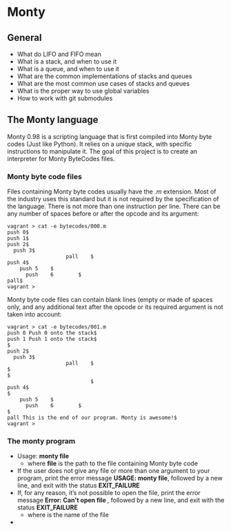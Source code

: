 # Monty

## General

 - What do LIFO and FIFO mean  
 - What is a stack, and when to use it  
 - What is a queue, and when to use it  
 - What are the common implementations of stacks and queues  
 - What are the most common use cases of stacks and queues  
 - What is the proper way to use global variables  
 - How to work with git submodules  

## The Monty language

Monty 0.98 is a scripting language that is first compiled into Monty
byte codes (Just like Python). It relies on a unique stack, with specific
instructions to manipulate it. The goal of this project is to create an
interpreter for Monty ByteCodes files.

### Monty byte code files

Files containing Monty byte codes usually have the *.m* extension. Most of
the industry uses this standard but it is not required by the specification
of the language. There is not more than one instruction per line. There can be
any number of spaces before or after the opcode and its argument:

```
vagrant > cat -e bytecodes/000.m
push 0$
push 1$
push 2$
  push 3$
                   pall    $
push 4$
    push 5    $
      push    6        $
pall$
vagrant >
```

Monty byte code files can contain blank lines (empty or made of spaces only,
and any additional text after the opcode or its required argument is not taken into account:

```
vagrant > cat -e bytecodes/001.m
push 0 Push 0 onto the stack$
push 1 Push 1 onto the stack$
$
push 2$
  push 3$
                   pall    $
$
$
                           $
push 4$
$
    push 5    $
      push    6        $
$
pall This is the end of our program. Monty is awesome!$
vagrant >
```

### The monty program

 + Usage: **monty file**
   - where **file** is the path to the file containing Monty byte code
 + If the user does not give any file or more than one argument to your program,
print the error message **USAGE: monty file**, followed by a new line, and exit with the
status **EXIT_FAILURE**
 + If, for any reason, it’s not possible to open the file, print the error message **Error: Can't
open file <file>**, followed by a new line, and exit with the status **EXIT_FAILURE**
   - where **<file>** is the name of the file
 + 
